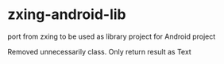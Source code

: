 zxing-android-lib
=================

port from zxing to be used as library project for Android project

Removed unnecessarily class. Only return result as Text